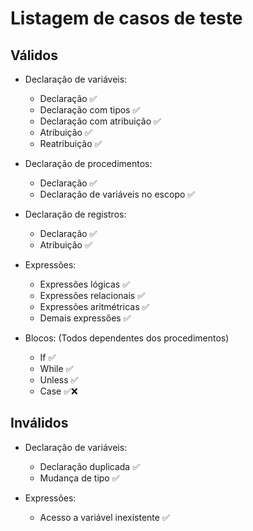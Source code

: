 # Listagem de casos de teste

## Válidos

- Declaração de variáveis:
    - Declaração :white_check_mark:
    - Declaração com tipos :white_check_mark:
    - Declaração com atribuição :white_check_mark:
    - Atribuição :white_check_mark:
    - Reatribuição :white_check_mark:

- Declaração de procedimentos:
    - Declaração :white_check_mark:
    - Declaração de variáveis no escopo :white_check_mark:

- Declaração de registros:
    - Declaração :white_check_mark:
    - Atribuição :white_check_mark:

- Expressões:
    - Expressões lógicas :white_check_mark:
    - Expressões relacionais :white_check_mark:
    - Expressões aritmétricas :white_check_mark:
    - Demais expressões :white_check_mark:

- Blocos: (Todos dependentes dos procedimentos)
    - If :white_check_mark:
    - While :white_check_mark:
    - Unless :white_check_mark:
    - Case :white_check_mark::x:

## Inválidos

- Declaração de variáveis:
    - Declaração duplicada :white_check_mark:
    - Mudança de tipo :white_check_mark:

- Expressões:
    - Acesso a variável inexistente :white_check_mark: